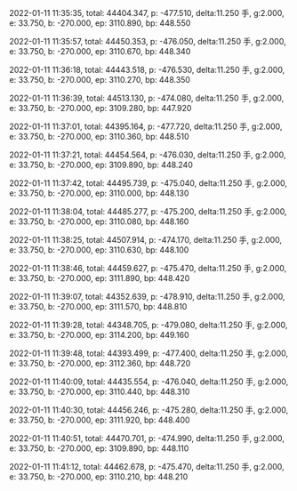 2022-01-11 11:35:35, total: 44404.347, p: -477.510, delta:11.250 手, g:2.000, e: 33.750, b: -270.000, ep: 3110.890, bp: 448.550

2022-01-11 11:35:57, total: 44450.353, p: -476.050, delta:11.250 手, g:2.000, e: 33.750, b: -270.000, ep: 3110.670, bp: 448.340

2022-01-11 11:36:18, total: 44443.518, p: -476.530, delta:11.250 手, g:2.000, e: 33.750, b: -270.000, ep: 3110.270, bp: 448.350

2022-01-11 11:36:39, total: 44513.130, p: -474.080, delta:11.250 手, g:2.000, e: 33.750, b: -270.000, ep: 3109.280, bp: 447.920

2022-01-11 11:37:01, total: 44395.164, p: -477.720, delta:11.250 手, g:2.000, e: 33.750, b: -270.000, ep: 3110.360, bp: 448.510

2022-01-11 11:37:21, total: 44454.564, p: -476.030, delta:11.250 手, g:2.000, e: 33.750, b: -270.000, ep: 3109.890, bp: 448.240

2022-01-11 11:37:42, total: 44495.739, p: -475.040, delta:11.250 手, g:2.000, e: 33.750, b: -270.000, ep: 3110.000, bp: 448.130

2022-01-11 11:38:04, total: 44485.277, p: -475.200, delta:11.250 手, g:2.000, e: 33.750, b: -270.000, ep: 3110.080, bp: 448.160

2022-01-11 11:38:25, total: 44507.914, p: -474.170, delta:11.250 手, g:2.000, e: 33.750, b: -270.000, ep: 3110.630, bp: 448.100

2022-01-11 11:38:46, total: 44459.627, p: -475.470, delta:11.250 手, g:2.000, e: 33.750, b: -270.000, ep: 3111.890, bp: 448.420

2022-01-11 11:39:07, total: 44352.639, p: -478.910, delta:11.250 手, g:2.000, e: 33.750, b: -270.000, ep: 3111.570, bp: 448.810

2022-01-11 11:39:28, total: 44348.705, p: -479.080, delta:11.250 手, g:2.000, e: 33.750, b: -270.000, ep: 3114.200, bp: 449.160

2022-01-11 11:39:48, total: 44393.499, p: -477.400, delta:11.250 手, g:2.000, e: 33.750, b: -270.000, ep: 3112.360, bp: 448.720

2022-01-11 11:40:09, total: 44435.554, p: -476.040, delta:11.250 手, g:2.000, e: 33.750, b: -270.000, ep: 3110.440, bp: 448.310

2022-01-11 11:40:30, total: 44456.246, p: -475.280, delta:11.250 手, g:2.000, e: 33.750, b: -270.000, ep: 3111.920, bp: 448.400

2022-01-11 11:40:51, total: 44470.701, p: -474.990, delta:11.250 手, g:2.000, e: 33.750, b: -270.000, ep: 3109.890, bp: 448.110

2022-01-11 11:41:12, total: 44462.678, p: -475.470, delta:11.250 手, g:2.000, e: 33.750, b: -270.000, ep: 3110.210, bp: 448.210